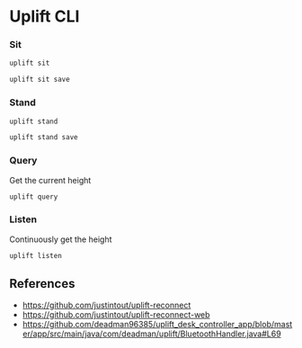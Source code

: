 # Uplift CLI

### Sit
```bash
uplift sit
```
```bash
uplift sit save
```

### Stand
```bash
uplift stand
```
```bash
uplift stand save
```

### Query
Get the current height
```bash
uplift query
```

### Listen
Continuously get the height
```bash
uplift listen
```

## References
* https://github.com/justintout/uplift-reconnect
* https://github.com/justintout/uplift-reconnect-web
* https://github.com/deadman96385/uplift_desk_controller_app/blob/master/app/src/main/java/com/deadman/uplift/BluetoothHandler.java#L69